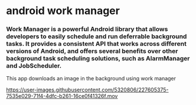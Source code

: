 # android work manager
### Work Manager is a powerful Android library that allows developers to easily schedule and run deferrable background tasks. It provides a consistent API that works across different versions of Android, and offers several benefits over other background task scheduling solutions, such as AlarmManager and JobScheduler.

This app downloads an image in the background using work manager 

https://user-images.githubusercontent.com/5320806/227605375-7535e029-71f4-4dfc-b261-16ce0f41326f.mov

